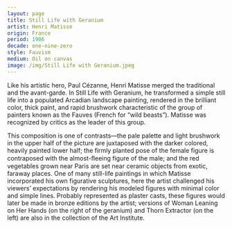 ```yaml
---
layout: page
title: Still Life with Geranium
artist: Henri Matisse
origin: France
period: 1906
decade: one-nine-zero
style: Fauvism
medium: Oil on canvas
image: /img/Still Life with Geranium.jpeg
---
```


Like his artistic hero, Paul Cézanne, Henri Matisse merged the traditional and the avant-garde. In Still Life with Geranium, he transformed a simple still life into a populated Arcadian landscape painting, rendered in the brilliant color, thick paint, and rapid brushwork characteristic of the group of painters known as the Fauves (French for “wild beasts”). Matisse was recognized by critics as the leader of this group.

This composition is one of contrasts—the pale palette and light brushwork in the upper half of the picture are juxtaposed with the darker colored, heavily painted lower half; the firmly planted pose of the female figure is contraposed with the almost-ﬂeeing figure of the male; and the red vegetables grown near Paris are set near ceramic objects from exotic, faraway places. One of many still-life paintings in which Matisse incorporated his own figurative sculptures, here the artist challenged his viewers’ expectations by rendering his modeled figures with minimal color and simple lines. Probably represented as plaster casts, these figures would later be made in bronze editions by the artist; versions of Woman Leaning on Her Hands (on the right of the geranium) and Thorn Extractor (on the left) are also in the collection of the Art Institute.
